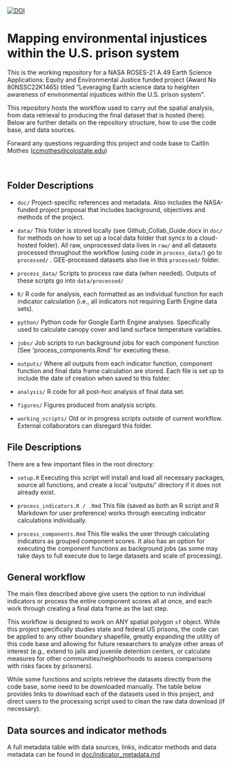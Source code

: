 [![DOI](https://zenodo.org/badge/DOI/10.5281/zenodo.8306856.svg)](https://doi.org/10.5281/zenodo.8306856)

# Mapping environmental injustices within the U.S. prison system

This is the working repository for a NASA ROSES-21 A.49 Earth Science Applications: Equity and Environmental Justice funded project (Award No 80NSSC22K1465) titled "Leveraging Earth science data to heighten awareness of environmental injustices within the U.S. prison system".

This repository hosts the workflow used to carry out the spatial analysis, from data retrieval to producing the final dataset that is hosted (here). Below are further details on the repository structure, how to use the code base, and data sources.

Forward any questions reguarding this project and code base to Caitlin Mothes ([ccmothes\@colostate.edu](mailto:ccmothes@colostate.edu))

<br/>

## Folder Descriptions

-   `doc/` Project-specific references and metadata. Also includes the NASA-funded project proposal that includes background, objectives and methods of the project.

-   `data/` This folder is stored locally (see Github_Collab_Guide.docx in `doc/` for methods on how to set up a local data folder that syncs to a cloud-hosted folder). All raw, unprocessed data lives in `raw/` and all datasets processed throughout the workflow (using code in `process_data/`) go to `processed/` . GEE-processed datasets also live in this `processed/` folder.

-   `process_data/` Scripts to process raw data (when needed). Outputs of these scripts go into `data/processed/`

-   `R/` R code for analysis, each formatted as an individual function for each indicator calculation (i.e., all indicators not requiring Earth Engine data sets).

-   `python/` Python code for Google Earth Engine analyses. Specifically used to calculate canopy cover and land surface temperature variables.

-   `jobs/` Job scripts to run background jobs for each component function (See 'process_components.Rmd' for executing these.

-   `outputs/` Where all outputs from each indicator function, component function and final data frame calculation are stored. Each file is set up to include the date of creation when saved to this folder.

-   `analysis/` R code for all post-hoc analysis of final data set.

-   `figures/` Figures produced from analysis scripts.

-   `working_scripts/` Old or in progress scripts outside of current workflow. External collaborators can disregard this folder.

## File Descriptions

There are a few important files in the root directory:

-   `setup.R` Executing this script will install and load all necessary packages, source all functions, and create a local 'outputs/' directory if it does not already exist.

-   `process_indicators.R / .Rmd` This file (saved as both an R script and R Markdown for user preference) works through executing indicator calculations individually.

-   `process_components.Rmd` This file walks the user through calculating indicators as grouped component scores. It also has an option for executing the component functions as background jobs (as some may take days to full execute due to large datasets and scale of processing).

## General workflow

The main files described above give users the option to run individual indicators or process the entire component scores all at once, and each work through creating a final data frame as the last step.

This workflow is designed to work on ANY spatial polygon `sf` object. While this project specifically studies state and federal US prisons, the code can be applied to any other boundary shapefile, greatly expanding the utility of this code base and allowing for future researchers to analyze other areas of interest (e.g., extend to jails and juvenile detention centers, or calculate measures for other communities/neighborhoods to assess comparisons with risks faces by prisoners).

While some functions and scripts retrieve the datasets directly from the code base, some need to be downloaded manually. The table below provides links to download each of the datasets used in this project, and direct users to the processing script used to clean the raw data download (if necessary).

## Data sources and indicator methods

A full metadata table with data sources, links, indicator methods and data metadata can be found in [doc/indicator_metadata.md](https://github.com/GeospatialCentroid/NASA-prison-EJ/blob/main/doc/indicator_metadata.md)
